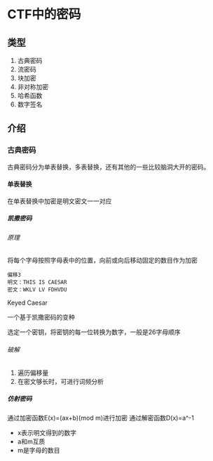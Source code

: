 # CTF中的密码

## 类型

1. 古典密码
2. 流密码
3. 块加密
4. 非对称加密
5. 哈希函数
6. 数字签名

## 介绍

### 古典密码

古典密码分为单表替换，多表替换，还有其他的一些比较脑洞大开的密码。

#### 单表替换

在单表替换中加密是明文密文一一对应

##### 凯撒密码

###### 原理

将每个字母按照字母表中的位置，向前或向后移动固定的数目作为加密

```
偏移3
明文：THIS IS CAESAR
密文：WKLV LV FDHVDU
```

Keyed Caesar

一个基于凯撒密码的变种

选定一个密钥，将密钥的每一位转换为数字，一般是26字母顺序

###### 破解

1. 遍历偏移量
2. 在密文够长时，可进行词频分析

##### 仿射密码

通过加密函数E(x)=(ax+b)(mod m)进行加密
通过解密函数D(x)=a^-1

- x表示明文得到的数字
- a和m互质
- m是字母的数目

